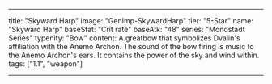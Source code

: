 ---

title: "Skyward Harp"
image: "GenImp-SkywardHarp"
tier: "5-Star"
name: "Skyward Harp"
baseStat: "Crit rate"
baseAtk: "48"
series: "Mondstadt Series"
typenity: "Bow"
content: A greatbow that symbolizes Dvalin's affiliation with the Anemo Archon. The sound of the bow firing is music to the Anemo Archon's ears. It contains the power of the sky and wind within.
tags: ["1.1", "weapon"]

---